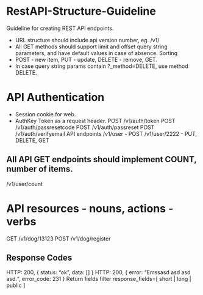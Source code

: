 # RestAPI-Structure-Guideline
Guideline for creating REST API endpoints.



* URL structure should include api version number, eg. /v1/
* All GET methods should support limit and offset query string parameters, and have default values in case of absence. Sorting
* POST - new item, PUT - update, DELETE - remove, GET.
* In case query string params contain ?_method=DELETE, use method DELETE.

# API Authentication
- Session cookie for web.
- AuthKey Token as a request header.
POST /v1/auth/token
POST /v1/auth/passresetcode
POST /v1/auth/passreset
POST /v1/auth/verifyemail
API endpoints
/v1/user - POST
/v1/user/2222 - PUT, DELETE, GET

## All API GET endpoints should implement COUNT, number of items.
/v1/user/count

# API resources - nouns, actions - verbs
GET /v1/dog/13123
POST /v1/dog/register

## Response Codes
HTTP: 200, { status: “ok”, data: [] }
HTTP: 200, { error: “Emssasd asd asd asd.“, error_code: 231 }
Return fields filter 
	response_fields=[ short | long | public ]
